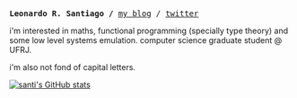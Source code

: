 <p><pre align="left">
<strong>Leonardo R. Santiago /</strong> <a href="https://o-santi.github.io/">my blog</a> / <a href="https://twitter.com/o_santi_">twitter</a> </pre></p>

i'm interested in maths, functional programming (specially type theory) and some low level systems emulation. computer science graduate student @ UFRJ.

i'm also not fond of capital letters.

[![santi's GitHub stats](https://github-readme-stats.vercel.app/api?username=o-santi)](https://github.com/anuraghazra/github-readme-stats)
